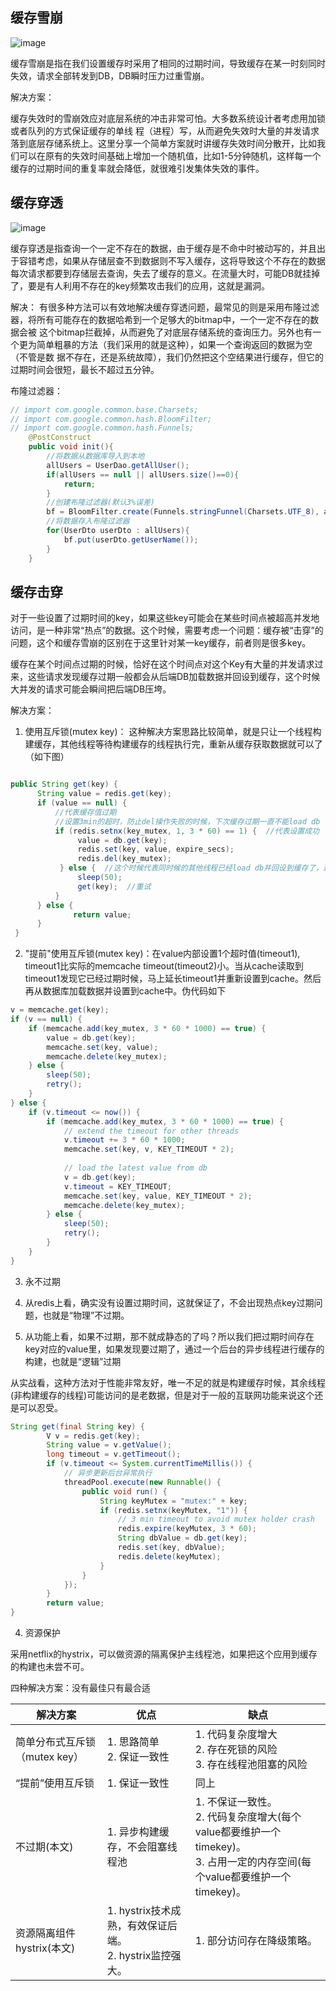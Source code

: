 
## 缓存雪崩

![image](http://java-run-blog.oss-cn-zhangjiakou.aliyuncs.com/file/90427422aa67451bb3c72c79189e5edc)

缓存雪崩是指在我们设置缓存时采用了相同的过期时间，导致缓存在某一时刻同时失效，请求全部转发到DB，DB瞬时压力过重雪崩。

解决方案：

缓存失效时的雪崩效应对底层系统的冲击非常可怕。大多数系统设计者考虑用加锁或者队列的方式保证缓存的单线 程（进程）写，从而避免失效时大量的并发请求落到底层存储系统上。这里分享一个简单方案就时讲缓存失效时间分散开，比如我们可以在原有的失效时间基础上增加一个随机值，比如1-5分钟随机，这样每一个缓存的过期时间的重复率就会降低，就很难引发集体失效的事件。

## 缓存穿透

![image](http://java-run-blog.oss-cn-zhangjiakou.aliyuncs.com/file/30f8ecaa736b4649ae68522a1e124e87)

缓存穿透是指查询一个一定不存在的数据，由于缓存是不命中时被动写的，并且出于容错考虑，如果从存储层查不到数据则不写入缓存，这将导致这个不存在的数据每次请求都要到存储层去查询，失去了缓存的意义。在流量大时，可能DB就挂掉了，要是有人利用不存在的key频繁攻击我们的应用，这就是漏洞。


解决：
有很多种方法可以有效地解决缓存穿透问题，最常见的则是采用布隆过滤器，将所有可能存在的数据哈希到一个足够大的bitmap中，一个一定不存在的数据会被 这个bitmap拦截掉，从而避免了对底层存储系统的查询压力。另外也有一个更为简单粗暴的方法（我们采用的就是这种），如果一个查询返回的数据为空（不管是数 据不存在，还是系统故障），我们仍然把这个空结果进行缓存，但它的过期时间会很短，最长不超过五分钟。


布隆过滤器：

```java
// import com.google.common.base.Charsets;
// import com.google.common.hash.BloomFilter;
// import com.google.common.hash.Funnels;
    @PostConstruct
	public void init(){
		//将数据从数据库导入到本地
		allUsers = UserDao.getAllUser();
		if(allUsers == null || allUsers.size()==0){
			return;
		}
		//创建布隆过滤器(默认3%误差)
		bf = BloomFilter.create(Funnels.stringFunnel(Charsets.UTF_8), allUsers.size());
		//将数据存入布隆过滤器
		for(UserDto userDto : allUsers){
			bf.put(userDto.getUserName());
		}
	}

```

## 缓存击穿

对于一些设置了过期时间的key，如果这些key可能会在某些时间点被超高并发地访问，是一种非常“热点”的数据。这个时候，需要考虑一个问题：缓存被“击穿”的问题，这个和缓存雪崩的区别在于这里针对某一key缓存，前者则是很多key。

缓存在某个时间点过期的时候，恰好在这个时间点对这个Key有大量的并发请求过来，这些请求发现缓存过期一般都会从后端DB加载数据并回设到缓存，这个时候大并发的请求可能会瞬间把后端DB压垮。

解决方案：
1. 使用互斥锁(mutex key)： 这种解决方案思路比较简单，就是只让一个线程构建缓存，其他线程等待构建缓存的线程执行完，重新从缓存获取数据就可以了（如下图）
```java

public String get(key) {
      String value = redis.get(key);
      if (value == null) { 
		  //代表缓存值过期
          //设置3min的超时，防止del操作失败的时候，下次缓存过期一直不能load db
		  if (redis.setnx(key_mutex, 1, 3 * 60) == 1) {  //代表设置成功
               value = db.get(key);
               redis.set(key, value, expire_secs);
               redis.del(key_mutex);
           } else {  //这个时候代表同时候的其他线程已经load db并回设到缓存了，这时候重试获取缓存值即可
               sleep(50);
               get(key);  //重试
          }
      } else {
              return value;      
      }
 }
```

2. "提前"使用互斥锁(mutex key)：在value内部设置1个超时值(timeout1), timeout1比实际的memcache timeout(timeout2)小。当从cache读取到timeout1发现它已经过期时候，马上延长timeout1并重新设置到cache。然后再从数据库加载数据并设置到cache中。伪代码如下

```java
v = memcache.get(key);  
if (v == null) {  
    if (memcache.add(key_mutex, 3 * 60 * 1000) == true) {  
        value = db.get(key);  
        memcache.set(key, value);  
        memcache.delete(key_mutex);  
    } else {  
        sleep(50);  
        retry();  
    }  
} else {  
    if (v.timeout <= now()) {  
        if (memcache.add(key_mutex, 3 * 60 * 1000) == true) {  
            // extend the timeout for other threads  
            v.timeout += 3 * 60 * 1000;  
            memcache.set(key, v, KEY_TIMEOUT * 2);  
  
            // load the latest value from db  
            v = db.get(key);  
            v.timeout = KEY_TIMEOUT;  
            memcache.set(key, value, KEY_TIMEOUT * 2);  
            memcache.delete(key_mutex);  
        } else {  
            sleep(50);  
            retry();  
        }  
    }  
} 
```
3. 永不过期

1. 从redis上看，确实没有设置过期时间，这就保证了，不会出现热点key过期问题，也就是“物理”不过期。
2. 从功能上看，如果不过期，那不就成静态的了吗？所以我们把过期时间存在key对应的value里，如果发现要过期了，通过一个后台的异步线程进行缓存的构建，也就是“逻辑”过期

从实战看，这种方法对于性能非常友好，唯一不足的就是构建缓存时候，其余线程(非构建缓存的线程)可能访问的是老数据，但是对于一般的互联网功能来说这个还是可以忍受。


```java
String get(final String key) {  
        V v = redis.get(key);  
        String value = v.getValue();  
        long timeout = v.getTimeout();  
        if (v.timeout <= System.currentTimeMillis()) {  
            // 异步更新后台异常执行  
            threadPool.execute(new Runnable() {  
                public void run() {  
                    String keyMutex = "mutex:" + key;  
                    if (redis.setnx(keyMutex, "1")) {  
                        // 3 min timeout to avoid mutex holder crash  
                        redis.expire(keyMutex, 3 * 60);  
                        String dbValue = db.get(key);  
                        redis.set(key, dbValue);  
                        redis.delete(keyMutex);  
                    }  
                }  
            });  
        }  
        return value;  
}
```

4. 资源保护


采用netflix的hystrix，可以做资源的隔离保护主线程池，如果把这个应用到缓存的构建也未尝不可。


四种解决方案：没有最佳只有最合适


|解决方案|优点|缺点|
|------|---|----|
|简单分布式互斥锁（mutex key）|1. 思路简单<br>2. 保证一致性|1. 代码复杂度增大<br>2. 存在死锁的风险<br>3. 存在线程池阻塞的风险|
|“提前”使用互斥锁|1. 保证一致性|同上|
|不过期(本文)|1. 异步构建缓存，不会阻塞线程池|1. 不保证一致性。<br>2. 代码复杂度增大(每个value都要维护一个timekey)。<br>3. 占用一定的内存空间(每个value都要维护一个timekey)。|
|资源隔离组件hystrix(本文)|1. hystrix技术成熟，有效保证后端。<br>2. hystrix监控强大。|1. 部分访问存在降级策略。|

